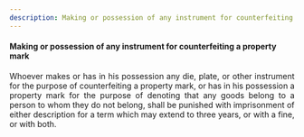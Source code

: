 ```yaml
---
description: Making or possession of any instrument for counterfeiting a property mark
---
```


#### Making or possession of any instrument for counterfeiting a property mark
<div style="text-align: justify">

Whoever makes or has in his possession any die, plate, or other instrument for the purpose of counterfeiting a property mark, or has in his possession a property mark for the purpose of denoting that any goods belong to a person to whom they do not belong, shall be punished with imprisonment of either description for a term which may extend to three years, or with a fine, or with both.

</div>
